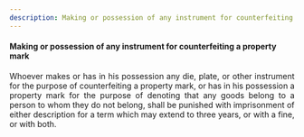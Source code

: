 ```yaml
---
description: Making or possession of any instrument for counterfeiting a property mark
---
```


#### Making or possession of any instrument for counterfeiting a property mark
<div style="text-align: justify">

Whoever makes or has in his possession any die, plate, or other instrument for the purpose of counterfeiting a property mark, or has in his possession a property mark for the purpose of denoting that any goods belong to a person to whom they do not belong, shall be punished with imprisonment of either description for a term which may extend to three years, or with a fine, or with both.

</div>
